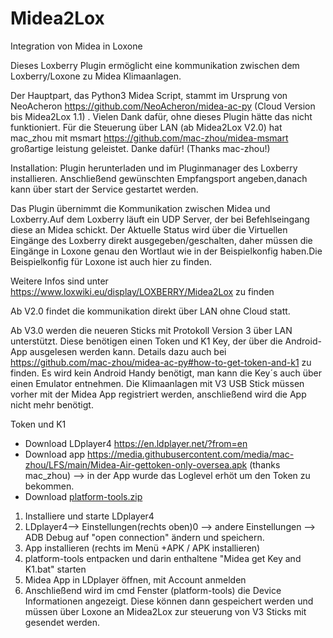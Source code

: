 # Midea2Lox
Integration von Midea in Loxone

Dieses Loxberry Plugin ermöglicht eine kommunikation zwischen dem Loxberry/Loxone zu Midea Klimaanlagen.

Der Hauptpart, das Python3 Midea Script, stammt im Ursprung von NeoAcheron https://github.com/NeoAcheron/midea-ac-py (Cloud Version bis Midea2Lox 1.1) . Vielen Dank dafür, ohne dieses Plugin hätte das nicht funktioniert.
Für die Steuerung über LAN (ab Midea2Lox V2.0) hat mac_zhou mit msmart https://github.com/mac-zhou/midea-msmart großartige leistung geleistet. Danke dafür! (Thanks mac-zhou!)

Installation:
Plugin herunterladen und im Pluginmanager des Loxberry installieren.
Anschließend gewünschten Empfangsport angeben,danach kann über start der Service gestartet werden.

Das Plugin übernimmt die Kommunikation zwischen Midea und Loxberry.Auf dem Loxberry läuft ein UDP Server, der bei Befehlseingang diese an Midea schickt. Der Aktuelle Status wird über die Virtuellen Eingänge des Loxberry direkt ausgegeben/geschalten,
daher müssen die Eingänge in Loxone genau den Wortlaut wie in der Beispielkonfig haben.Die Beispielkonfig für Loxone ist auch hier zu finden.

Weitere Infos sind unter https://www.loxwiki.eu/display/LOXBERRY/Midea2Lox zu finden

Ab V2.0 findet die kommunikation direkt über LAN ohne Cloud statt. 

Ab V3.0 werden die neueren Sticks mit Protokoll Version 3 über LAN unterstützt.
Diese benötigen einen Token und K1 Key, der über die Android-App ausgelesen werden kann. Details dazu auch bei https://github.com/mac-zhou/midea-ac-py#how-to-get-token-and-k1 zu finden.
Es wird kein Android Handy benötigt, man kann die Key´s auch über einen Emulator entnehmen. Die Klimaanlagen mit V3 USB Stick müssen vorher mit der Midea App registriert werden, anschließend wird die App nicht mehr benötigt.

Token und K1
- Download LDplayer4 https://en.ldplayer.net/?from=en
- Download app https://media.githubusercontent.com/media/mac-zhou/LFS/main/Midea-Air-gettoken-only-oversea.apk (thanks mac_zhou) --> in der App wurde das Loglevel erhöt um den Token zu bekommen.
- Download [platform-tools.zip](https://github.com/seppe912/Midea2Lox/files/6986140/platform-tools.zip)

1. Installiere und starte LDplayer4
2. LDplayer4--> Einstellungen(rechts oben)0 --> andere Einstellungen --> ADB Debug auf "open connection" ändern und speichern.
3. App installieren (rechts im Menü +APK / APK installieren)
4. platform-tools entpacken und darin enthaltene "Midea get Key and K1.bat" starten
5. Midea App in LDplayer öffnen, mit Account anmelden
6. Anschließend wird im cmd Fenster (platform-tools) die Device Informationen angezeigt. Diese können dann gespeichert werden und müssen über Loxone an Midea2Lox zur steuerung von V3 Sticks mit gesendet werden.

